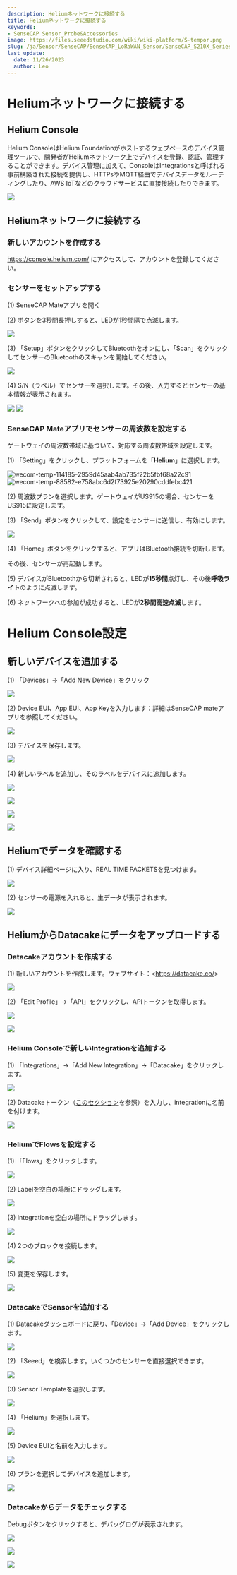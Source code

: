 ```yaml
---
description: Heliumネットワークに接続する
title: Heliumネットワークに接続する
keywords:
- SenseCAP Sensor_Probe&Accessories
image: https://files.seeedstudio.com/wiki/wiki-platform/S-tempor.png
slug: /ja/Sensor/SenseCAP/SenseCAP_LoRaWAN_Sensor/SenseCAP_S210X_Series/tutorial/How-to-Connect-SenseCAP-S210X-to-Helium-Network
last_update:
  date: 11/26/2023
  author: Leo
---
```


# Heliumネットワークに接続する

## Helium Console

Helium ConsoleはHelium Foundationがホストするウェブベースのデバイス管理ツールで、開発者がHeliumネットワーク上でデバイスを登録、認証、管理することができます。デバイス管理に加えて、ConsoleはIntegrationsと呼ばれる事前構築された接続を提供し、HTTPsやMQTT経由でデバイスデータをルーティングしたり、AWS IoTなどのクラウドサービスに直接接続したりできます。

![](https://files.seeedstudio.com/wiki/SenseCAPS210X/Helium_Network/003.png)

## Heliumネットワークに接続する

### 新しいアカウントを作成する

<https://console.helium.com/> にアクセスして、アカウントを登録してください。

### センサーをセットアップする

(1) SenseCAP Mateアプリを開く

(2) ボタンを3秒間長押しすると、LEDが1秒間隔で点滅します。

![](https://files.seeedstudio.com/wiki/SenseCAPS210X/Helium_Network/004.png)

(3) 「Setup」ボタンをクリックしてBluetoothをオンにし、「Scan」をクリックしてセンサーのBluetoothのスキャンを開始してください。

![](https://files.seeedstudio.com/wiki/SenseCAPS210X/Helium_Network/005.png)

(4) S/N（ラベル）でセンサーを選択します。その後、入力するとセンサーの基本情報が表示されます。

![](https://files.seeedstudio.com/wiki/SenseCAPS210X/Helium_Network/006.png)       ![](https://files.seeedstudio.com/wiki/SenseCAPS210X/Helium_Network/007.png)

### SenseCAP Mateアプリでセンサーの周波数を設定する

ゲートウェイの周波数帯域に基づいて、対応する周波数帯域を設定します。

(1) 「Setting」をクリックし、プラットフォームを「**Helium**」に選択します。

![wecom-temp-114185-2959d45aab4ab735f22b5fbf68a22c91](https://files.seeedstudio.com/wiki/SenseCAPS210X/Helium_Network/008.png)     ![wecom-temp-88582-e758abc6d2f73925e20290cddfebc421](https://files.seeedstudio.com/wiki/SenseCAPS210X/Helium_Network/009.png)

(2) 周波数プランを選択します。ゲートウェイがUS915の場合、センサーをUS915に設定します。

(3) 「Send」ボタンをクリックして、設定をセンサーに送信し、有効にします。

![](https://files.seeedstudio.com/wiki/SenseCAPS210X/Helium_Network/0010.png)

(4) 「Home」ボタンをクリックすると、アプリはBluetooth接続を切断します。

その後、センサーが再起動します。

(5) デバイスがBluetoothから切断されると、LEDが**15秒間**点灯し、その後**呼吸ライト**のように点滅します。

(6) ネットワークへの参加が成功すると、LEDが**2秒間高速点滅**します。

# Helium Console設定

## 新しいデバイスを追加する

(1) 「Devices」→「Add New Device」をクリック

![](https://files.seeedstudio.com/wiki/SenseCAPS210X/Helium_Network/0011.png)

(2) Device EUI、App EUI、App Keyを入力します：詳細はSenseCAP mateアプリを参照してください。

![](https://files.seeedstudio.com/wiki/SenseCAPS210X/Helium_Network/0012.png)

(3) デバイスを保存します。

![](https://files.seeedstudio.com/wiki/SenseCAPS210X/Helium_Network/0013.png)

(4) 新しいラベルを追加し、そのラベルをデバイスに追加します。

![](https://files.seeedstudio.com/wiki/SenseCAPS210X/Helium_Network/0014.png)

![](https://files.seeedstudio.com/wiki/SenseCAPS210X/Helium_Network/0015.png)

![](https://files.seeedstudio.com/wiki/SenseCAPS210X/Helium_Network/0016.png)

![](https://files.seeedstudio.com/wiki/SenseCAPS210X/Helium_Network/0017.png)

## Heliumでデータを確認する

(1) デバイス詳細ページに入り、REAL TIME PACKETSを見つけます。

![](https://files.seeedstudio.com/wiki/SenseCAPS210X/Helium_Network/0018.png)

(2) センサーの電源を入れると、生データが表示されます。

![](https://files.seeedstudio.com/wiki/SenseCAPS210X/Helium_Network/0019.png)

## HeliumからDatacakeにデータをアップロードする

### Datacakeアカウントを作成する

(1) 新しいアカウントを作成します。ウェブサイト：&lt;https://datacake.co/&gt;

![](https://files.seeedstudio.com/wiki/SenseCAPS210X/Helium_Network/0020.png)

(2) 「Edit Profile」->「API」をクリックし、APIトークンを取得します。

![](https://files.seeedstudio.com/wiki/SenseCAPS210X/Helium_Network/0021.png)

![](https://files.seeedstudio.com/wiki/SenseCAPS210X/Helium_Network/0022.png)

### Helium Consoleで新しいIntegrationを追加する

(1) 「Integrations」->「Add New Integration」->「Datacake」をクリックします。

![](https://files.seeedstudio.com/wiki/SenseCAPS210X/Helium_Network/0023.png)

(2) Datacakeトークン（[このセクション](https://files.seeedstudio.com/wiki/SenseCAPS210X/Helium_Network/#_Create_a_Datacake)を参照）を入力し、integrationに名前を付けます。

![](https://files.seeedstudio.com/wiki/SenseCAPS210X/Helium_Network/0024.png)

### HeliumでFlowsを設定する

(1) 「Flows」をクリックします。

![](https://files.seeedstudio.com/wiki/SenseCAPS210X/Helium_Network/0025.png)

(2) Labelを空白の場所にドラッグします。

![](https://files.seeedstudio.com/wiki/SenseCAPS210X/Helium_Network/0026.png)

(3) Integrationを空白の場所にドラッグします。

![](https://files.seeedstudio.com/wiki/SenseCAPS210X/Helium_Network/0027.png)

(4) 2つのブロックを接続します。

![](https://files.seeedstudio.com/wiki/SenseCAPS210X/Helium_Network/0028.png)

(5) 変更を保存します。

![](https://files.seeedstudio.com/wiki/SenseCAPS210X/Helium_Network/0029.png)

### DatacakeでSensorを追加する

(1) Datacakeダッシュボードに戻り、「Device」->「Add Device」をクリックします。

![](https://files.seeedstudio.com/wiki/SenseCAPS210X/Helium_Network/0030.png)

(2) 「Seeed」を検索します。いくつかのセンサーを直接選択できます。

![](https://files.seeedstudio.com/wiki/SenseCAPS210X/Helium_Network/0031.png)

(3) Sensor Templateを選択します。

![](https://files.seeedstudio.com/wiki/SenseCAPS210X/Helium_Network/0032.png)

(4) 「Helium」を選択します。

![](https://files.seeedstudio.com/wiki/SenseCAPS210X/Helium_Network/0033.png)

(5) Device EUIと名前を入力します。

![](https://files.seeedstudio.com/wiki/SenseCAPS210X/Helium_Network/0034.png)

(6) プランを選択してデバイスを追加します。

![](https://files.seeedstudio.com/wiki/SenseCAPS210X/Helium_Network/0035.png)

### Datacakeからデータをチェックする

Debugボタンをクリックすると、デバッグログが表示されます。

![](https://files.seeedstudio.com/wiki/SenseCAPS210X/Helium_Network/0036.png)

![](https://files.seeedstudio.com/wiki/SenseCAPS210X/Helium_Network/0037.png)

![](https://files.seeedstudio.com/wiki/SenseCAPS210X/Helium_Network/0038.png)
